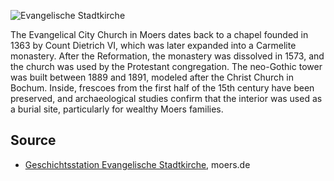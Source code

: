 ![Evangelische Stadtkirche](./images/moers-gs/p3.1.jpg)

The Evangelical City Church in Moers dates back to a chapel founded in 1363 by Count Dietrich VI, which was later expanded into a Carmelite monastery. After the Reformation, the monastery was dissolved in 1573, and the church was used by the Protestant congregation. The neo-Gothic tower was built between 1889 and 1891, modeled after the Christ Church in Bochum. Inside, frescoes from the first half of the 15th century have been preserved, and archaeological studies confirm that the interior was used as a burial site, particularly for wealthy Moers families.

Source
------

* [Geschichtsstation Evangelische Stadtkirche], moers.de

[Geschichtsstation Evangelische Stadtkirche]: https://www-moers-de.translate.goog/leben-moers/geschichtsstation/geschichtsstation-03-evangelische-stadtkirche?_x_tr_sl=de&_x_tr_tl=en
